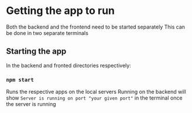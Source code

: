 # Getting the app to run

Both the backend and the frontend need to be started separately
This can be done in two separate terminals

## Starting the app

In the backend and fronted directories respectively:

### `npm start`

Runs the respective apps on the local servers
Running on the backend will show `Server is running on port "your given port"` in the terminal once the server is running
